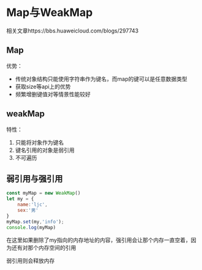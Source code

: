 # Map与WeakMap

相关文章https://bbs.huaweicloud.com/blogs/297743

## Map

优势：

* 传统对象结构只能使用字符串作为键名，而map的键可以是任意数据类型
* 获取size等api上的优势
* 频繁增删键值对等情景性能较好

## weakMap

特性：

1. 只能将对象作为键名
2. 键名引用的对象是弱引用
3. 不可遍历

## 弱引用与强引用

~~~js
const myMap = new WeakMap()
let my = {
    name:'ljc',
    sex:'男'
}
myMap.set(my,'info');
console.log(myMap)
~~~

在这里如果删除了my指向的内存地址的内容，强引用会让那个内存一直空着，因为还有对那个内存空间的引用

弱引用则会释放内存